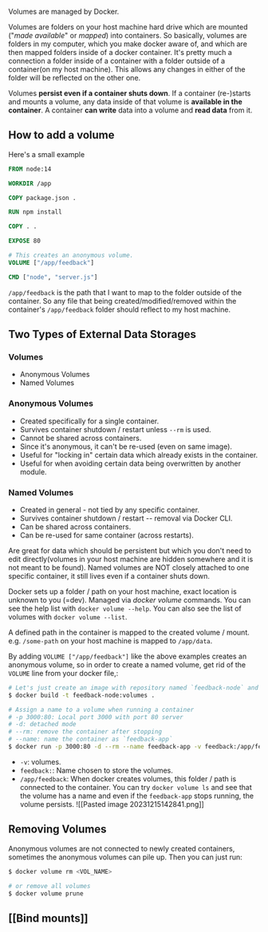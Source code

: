 Volumes are managed by Docker.

Volumes are folders on your host machine hard drive which are mounted ("_made available_" or _mapped_) into containers.
So basically, volumes are folders in my computer, which you make docker aware of, and which are then mapped folders inside of a  docker container.
It's pretty much a connection a folder inside of a container with a folder outside of a container(on my host machine). This allows any changes in either of the folder will be reflected on the other one.

Volumes **persist even if a container shuts down**. If a container (re-)starts and mounts a volume, any data inside of that volume is **available in the container**.
A container **can write** data into a volume and **read data** from it.

## How to add a volume

Here's a small example
```dockerfile
FROM node:14

WORKDIR /app

COPY package.json .

RUN npm install

COPY . .

EXPOSE 80

# This creates an anonymous volume.
VOLUME ["/app/feedback"]

CMD ["node", "server.js"]
```
`/app/feedback` is the path that I want to map to the folder outside of the container. So any file that being created/modified/removed within the container's  `/app/feedback` folder should reflect to my host machine.

## Two Types of External Data Storages

### Volumes

- Anonymous Volumes
- Named Volumes

### Anonymous Volumes
- Created specifically for a single container.
- Survives container shutdown / restart unless `--rm` is used.
- Cannot be shared across containers.
- Since it's anonymous, it can't be re-used (even on same image).
- Useful for "locking in" certain data which already exists in the container.
- Useful for when avoiding certain data being overwritten by another module.
### Named Volumes
- Created in general - not tied by any specific container.
- Survives container shutdown / restart -- removal via Docker CLI.
- Can be shared across containers.
- Can be re-used for same container (across restarts).

Are great for data which should be persistent but which you don't need to edit directly(volumes in your host machine are hidden somewhere and it is not meant to be found). Named volumes are NOT closely attached to one specific container, it still lives even if a container shuts down.

Docker sets up a folder / path on your host machine, exact location is unknown to you (=dev). Managed via _docker volume_ commands. You can see the help list with `docker volume --help`. You can also see the list of volumes with `docker volume --list`.

A defined path in the container is mapped to the created volume / mount. e.g. `/some-path` on your host machine is mapped to `/app/data`.

By adding `VOLUME ["/app/feedback"]` like the above examples creates an anonymous volume, so in order to create a named volume, get rid of the `VOLUME` line from your docker file,:
```bash
# Let's just create an image with repository named `feedback-node` and give it a tag `volumes`
$ docker build -t feedback-node:volumes .

# Assign a name to a volume when running a container
# -p 3000:80: Local port 3000 with port 80 server
# -d: detached mode
# --rm: remove the container after stopping
# --name: name the container as `feedback-app`
$ docker run -p 3000:80 -d --rm --name feedback-app -v feedback:/app/feedback feedback-node:volumes
```
- `-v`: volumes.
- `feedback:`: Name chosen to store the volumes.
- `/app/feedback`: When docker creates volumes, this folder / path is connected to the container.
You can try `docker volume ls` and see that the volume has a name and even if the `feedback-app` stops running, the volume persists.
![[Pasted image 20231215142841.png]]

## Removing Volumes

Anonymous volumes are not connected to newly created containers, sometimes the anonymous volumes can pile up. Then you can just run:
```bash
$ docker volume rm <VOL_NAME>

# or remove all volumes
$ docker volume prune
```

## [[Bind mounts]]
